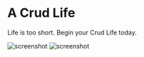 # A Crud Life

Life is too short. Begin your Crud Life today.

![screenshot](https://imagizer.imageshack.com/img922/9811/vZPOhU.png)
![screenshot](https://imagizer.imageshack.com/img922/4994/QndCQ5.png)
